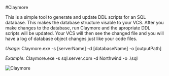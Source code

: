 #Claymore

This is a simple tool to generate and update DDL scripts for an SQL database. This makes the database structure visable to your VCS. After you make changes to the database, run Claymore and the apropriate DDL scripts will be updated. Your VCS will then see the changed file and you will have a log of database object changes just like your code files.

*Usage:* Claymore.exe -s [serverName] -d [databaseName] -o [outputPath]

*Example:* Claymore.exe -s sql.server.com -d Northwind -o .\sql

![Claymore](http://dl.dropbox.com/u/2989008/github/Claymore.png)